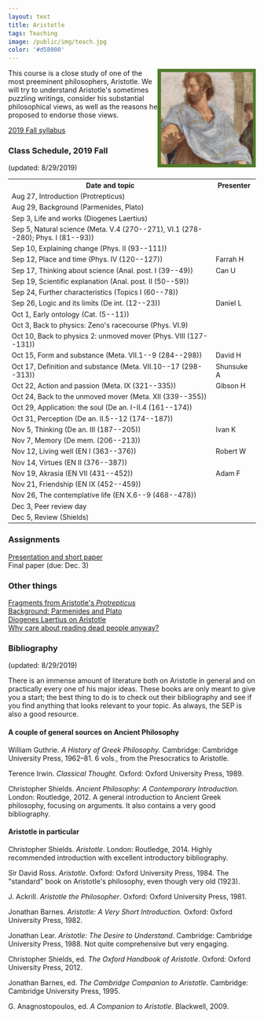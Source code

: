 ```yaml
---
layout: text
title: Aristotle
tags: Teaching
image: /public/img/teach.jpg
color: '#d58000'
---
```


<img class="img-single" align="right" src="/public/img/arist.jpg" width="200">

This course is a close study of one of the most preeminent philosophers, Aristotle. We will try to understand Aristotle's sometimes puzzling writings, consider his substantial philosophical views, as well as the reasons he proposed to endorse those views.


<a href="http://zitavtoth.com/2_teaching/Arist/Arist2019F.pdf">2019 Fall syllabus</a>


### Class Schedule, 2019 Fall

(updated: 8/29/2019)

<table>
<tr>
<th> Date and topic </th>
<th> Presenter </th>
</tr>
<tr>
<td>Aug 27, Introduction (Protrepticus)</td>
<td> </td>
</tr>
<tr>
<td> Aug 29, Background (Parmenides, Plato)</td>
<td> </td>
</tr>
<tr>
<td> Sep 3, Life and works (Diogenes Laertius) </td>
<td> </td>
</tr>
<tr>
<td> Sep 5, Natural science (Meta. V.4 (270--271), VI.1 (278--280); Phys. I (81--93)) </td>
<td> </td>
</tr>
<tr>
<td> Sep 10, Explaining change (Phys. II (93--111)) </td>
<td></td>
</tr>
<tr>
<td> Sep 12, Place and time (Phys. IV (120--127)) </td>
<td> Farrah H</td>
</tr>
<tr>
<td> Sep 17, Thinking about science (Anal. post. I (39--49)) </td>
<td> Can U </td>
</tr>
<tr>
<td> Sep 19, Scientific explanation (Anal. post. II (50--59)) </td>
<td> </td>
</tr>
<tr>
<td> Sep 24, Further characteristics  (Topics I (60--78)) </td>
<td> </td>
</tr>
<tr>
<td> Sep 26, Logic and its limits (De int. (12--23)) </td>
<td> Daniel L </td>
</tr>
<tr>
<td> Oct 1, Early ontology (Cat. (5--11)) </td>
<td> </td>
</tr>
<tr>
<td> Oct 3, Back to physics: Zeno's racecourse (Phys. VI.9) </td>
<td> </td>
</tr>
<tr>
<td> Oct 10, Back to physics 2: unmoved mover (Phys. VIII (127--131)) </td>
<td> </td>
</tr>
<tr>
<td> Oct 15, Form and substance (Meta. VII.1--9 (284--298)) </td> <td> David H </td>
</tr>
<tr>
<td> Oct 17, Definition and substance (Meta. VII.10--17 (298--313)) </td>
<td> Shunsuke A</td>
</tr>
<tr>
<td> Oct 22, Action and passion (Meta. IX (321--335)) </td>
<td> Gibson H </td>
</tr>
<tr>
<td> Oct 24, Back to the unmoved mover (Meta. XII (339--355)) </td>
<td> </td>
</tr>
<tr>
<td> Oct 29, Application: the soul (De an. I-II.4 (161--174))</td>
<td> </td>
</tr>
<tr>
<td> Oct 31, Perception (De an. II.5--12 (174--187)) </td>
<td> </td>
</tr>
<tr>
<td> Nov 5, Thinking (De an. III (187--205)) </td>
<td> Ivan K</td>
</tr>
<tr>
<td> Nov 7, Memory (De mem. (206--213)) </td>
<td> </td>
</tr>
<tr>
<td> Nov 12, Living well (EN I (363--376)) </td>
<td> Robert W </td>
</tr>
<tr>
<td> Nov 14, Virtues (EN II (376--387)) </td>
<td> </td>
</tr>
<tr>
<td> Nov 19, Akrasia (EN VII (431--452)) </td>
<td> Adam F </td>
</tr>
<tr>
<td> Nov 21, Friendship (EN IX (452--459)) </td>
<td> </td>
</tr>
<tr>
<td> Nov 26, The contemplative life (EN X.6--9 (468--478)) </td>
<td> </td>
</tr>
<tr>
<td> Dec 3, Peer review day </td>
<td> </td>
</tr>
<tr>
<td> Dec 5, Review (Shields) </td>
<td> </td>
</tr>
</table>

### Assignments

<a href="http://zitavtoth.com/2_teaching/Arist/Arist_shortpaper.pdf">Presentation and short paper</a><br>
Final paper (due: Dec. 3)


### Other things

<a href="http://zitavtoth.com/2_teaching/Arist/Protrepticus.pdf">Fragments from Aristotle's *Protrepticus*</a><br>
<a href="http://zitavtoth.com/2_teaching/Arist/Background.pdf">Background: Parmenides and Plato</a><br>
<a href="http://zitavtoth.com/2_teaching/Arist/DL_Arist.pdf">Diogenes Laertius on Aristotle</a><br>
<a href="http://learning.hccs.edu/faculty/christina.hemati/phil1301/readings/lewis-on-the-reading-of-old-books/view" target="_blank">Why care about reading dead people anyway?</a>


### Bibliography

(updated: 8/29/2019)

There is an immense amount of literature both on Aristotle in general and on practically every one of his major ideas. These books are only meant to give you a start; the best thing to do is to check out their bibliography and see if you find anything that looks relevant to your topic. As always, the SEP is also a good resource.



#### A couple of general sources on Ancient Philosophy

William Guthrie. _A History of Greek Philosophy._ Cambridge: Cambridge University Press, 1962–81. 6 vols., from the Presocratics to Aristotle.

Terence Irwin. _Classical Thought._ Oxford: Oxford University Press, 1989.

Christopher Shields. *Ancient Philosophy: A Contemporary Introduction.* London: Routledge, 2012. A general introduction to Ancient Greek philosophy, focusing on arguments. It also contains a very good bibliography.


#### Aristotle in particular

Christopher Shields. _Aristotle_.  London: Routledge, 2014. Highly recommended introduction with excellent introductory bibliography.

Sir David Ross. _Aristotle_. Oxford: Oxford University Press, 1984. The "standard" book on Aristotle's philosophy, even though very old (1923).

J. Ackrill. _Aristotle the Philosopher_. Oxford: Oxford University Press, 1981.

Jonathan Barnes. _Aristotle: A Very Short Introduction._ Oxford: Oxford University Press, 1982.

Jonathan Lear. _Aristotle: The Desire to Understand_. Cambridge: Cambridge University Press, 1988. Not quite comprehensive but very engaging.

Christopher Shields, ed. _The Oxford Handbook of Aristotle_. Oxford: Oxford University Press, 2012.

Jonathan Barnes, ed. _The Cambridge Companion to Aristotle_. Cambridge: Cambridge University Press, 1995.

G. Anagnostopoulos, ed. _A Companion to Aristotle_. Blackwell, 2009.
